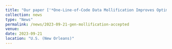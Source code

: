 ```yaml
---
title: "Our paper ['*One-Line-of-Code Data Mollification Improves Optimization of Likelihood-based Generative Models*'](https://arxiv.org/pdf/2305.18900.pdf) has been accepted at NeurIPS 2023!"
collection: news
type: "News"
permalink: /news/2023-09-21-gen-mollification-accepted
venue: 
date: 2023-09-21
location: "U.S. (New Orleans)"
---
```


